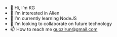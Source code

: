- 👋 Hi, I’m KG
- 👀 I’m interested in Alien
- 🌱 I’m currently learning NodeJS
- 💞️ I’m looking to collaborate on future technology
- 📫 How to reach me  guozirun@gmail.com 

<!---
kevin-G/kevin-G is a ✨ special ✨ repository because its `README.md` (this file) appears on your GitHub profile.
You can click the Preview link to take a look at your changes.
--->
